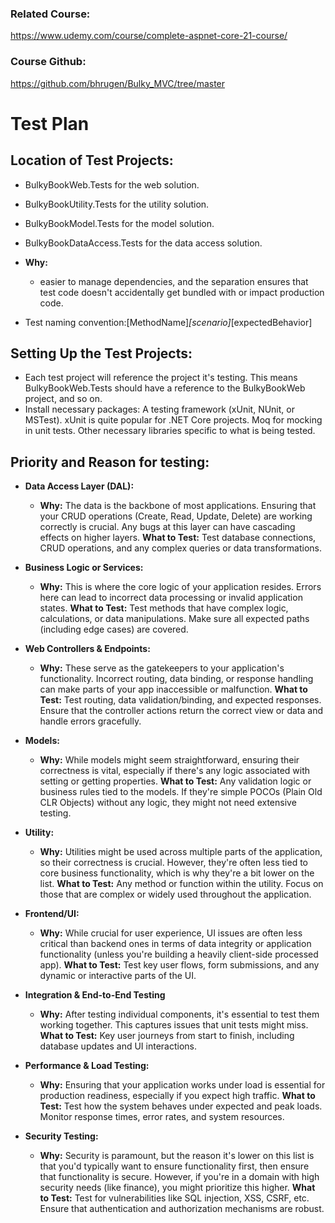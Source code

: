 

### Related Course:
https://www.udemy.com/course/complete-aspnet-core-21-course/

### Course Github:
 https://github.com/bhrugen/Bulky_MVC/tree/master


# Test Plan

## Location of Test Projects:
- BulkyBookWeb.Tests for the web solution.
- BulkyBookUtility.Tests for the utility solution. 
- BulkyBookModel.Tests for the model solution.
- BulkyBookDataAccess.Tests for the data access solution.
- **Why:** 
	- easier to manage dependencies, and the separation ensures that test code doesn't accidentally get bundled with or impact production code. 

- Test naming convention:[MethodName]_[scenario]_[expectedBehavior]
   	    
## Setting Up the Test Projects:
- Each test project will reference the project it's testing. This means BulkyBookWeb.Tests should have a reference to the BulkyBookWeb project, and so on.    
- Install necessary packages: A testing framework (xUnit, NUnit, or MSTest). xUnit is quite popular for .NET Core projects. Moq for mocking in unit tests. Other necessary libraries specific to what is being tested.

## Priority and Reason for testing:
   - **Data Access Layer (DAL):** 
	    - **Why:** 
	    The data is the backbone of most
	    applications. Ensuring that your CRUD operations (Create, Read,
	    Update, Delete) are working correctly is crucial. Any bugs at this
	    layer can have cascading effects on higher layers. 
	    **What to Test:** 
	    Test database connections, CRUD operations, and any complex queries
	    or data transformations. 

   - **Business Logic or Services:**    
	   - **Why:** 
	    This is where the core logic of your application resides.
	    Errors here can lead to incorrect data processing or invalid
	    application states. 
	    **What to Test:** 
	    Test methods that have complex
	    logic, calculations, or data manipulations. Make sure all expected
	    paths (including edge cases) are covered. 
   - **Web Controllers & Endpoints:**
	    - **Why:** 
	    These serve as the gatekeepers to your application's
	    functionality. Incorrect routing, data binding, or response handling
	    can make parts of your app inaccessible or malfunction.
	    **What to Test:** 
	    Test routing, data validation/binding, and expected responses.
	    Ensure that the controller actions return the correct view or data
	    and handle errors gracefully. 
    
   - **Models:**
	   - **Why:** 
	    While models might seem straightforward, ensuring their
	    correctness is vital, especially if there's any logic associated
	    with setting or getting properties. 
	    **What to Test:** 
	    Any validation
	    logic or business rules tied to the models. If they're simple POCOs
	    (Plain Old CLR Objects) without any logic, they might not need
	    extensive testing. 
    
   - **Utility:**   
	   - **Why:** 
	    Utilities might be used across multiple parts of the
	    application, so their correctness is crucial. However, they're often
	    less tied to core business functionality, which is why they're a bit
	    lower on the list. 
	    **What to Test:** 
	     Any method or function within the
	    utility. Focus on those that are complex or widely used throughout
	    the application.
    
  - **Frontend/UI:**
	  -  **Why:** 
	    While crucial for user experience, UI issues are often less
	    critical than backend ones in terms of data integrity or application
	    functionality (unless you're building a heavily client-side
	    processed app). 
	    **What to Test:** 
	     Test key user flows, form submissions,
	    and any dynamic or interactive parts of the UI. 

 - **Integration & End-to-End Testing**
	 - **Why:** 
	     After testing individual components, it's essential to test
	    them working together. This captures issues that unit tests might
	    miss. 
	    **What to Test:** 
	     Key user journeys from start to finish,
	    including database updates and UI interactions. 

- **Performance & Load Testing:**
  -  **Why:** 
    Ensuring that your application works under load is essential
    for production readiness, especially if you expect high traffic.
    **What to Test:** 
     Test how the system behaves under expected and peak
    loads. Monitor response times, error rates, and system resources.

 - **Security Testing:**
	  - **Why:** 
	    Security is paramount, but the reason it's lower on this list
	    is that you'd typically want to ensure functionality first, then
	    ensure that functionality is secure. However, if you're in a domain
	    with high security needs (like finance), you might prioritize this
	    higher.
	    **What to Test:** 
	     Test for vulnerabilities like SQL injection,
	    XSS, CSRF, etc. Ensure that authentication and authorization
	    mechanisms are robust.
